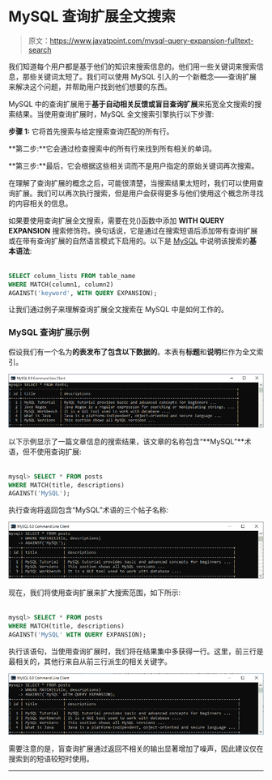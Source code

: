 # MySQL 查询扩展全文搜索

> 原文：<https://www.javatpoint.com/mysql-query-expansion-fulltext-search>

我们知道每个用户都是基于他们的知识来搜索信息的。他们用一些关键词来搜索信息，那些关键词太短了。我们可以使用 MySQL 引入的一个新概念——查询扩展来解决这个问题，并帮助用户找到他们想要的东西。

MySQL 中的查询扩展用于**基于自动相关反馈或盲目查询扩展**来拓宽全文搜索的搜索结果。当使用查询扩展时，MySQL 全文搜索引擎执行以下步骤:

**步骤 1:** 它将首先搜索与给定搜索查询匹配的所有行。

**第二步:**它会通过检查搜索中的所有行来找到所有相关的单词。

**第三步:**最后，它会根据这些相关词而不是用户指定的原始关键词再次搜索。

在理解了查询扩展的概念之后，可能很清楚，当搜索结果太短时，我们可以使用查询扩展。我们可以再次执行搜索，但是用户会获得更多与他们使用这个概念所寻找的内容相关的信息。

如果要使用查询扩展全文搜索，需要在兑()函数中添加 **WITH QUERY EXPANSION** 搜索修饰符。换句话说，它是通过在搜索短语后添加带有查询扩展或在带有查询扩展的自然语言模式下启用的。以下是 [MySQL](https://www.javatpoint.com/mysql-tutorial) 中说明该搜索的**基本语法**:

```sql

SELECT column_lists FROM table_name
WHERE MATCH(column1, column2)
AGAINST('keyword', WITH QUERY EXPANSION);

```

让我们通过例子来理解查询扩展全文搜索在 MySQL 中是如何工作的。

### MySQL 查询扩展示例

假设我们有一个名为**的表发布了包含以下数据的**。本表有**标题**和**说明**栏作为全文索引。

![MySQL Query Expansion FULLTEXT Search](img/792ad19c4d4df660227f3c555b330fdf.png)

以下示例显示了一篇文章信息的搜索结果，该文章的名称包含“**MySQL”**术语，但不使用查询扩展:

```sql

mysql> SELECT * FROM posts 
WHERE MATCH(title, descriptions) 
AGAINST('MySQL');

```

执行查询将返回包含“MySQL”术语的三个帖子名称:

![MySQL Query Expansion FULLTEXT Search](img/46eb48650f8b172d60047d2d518319a6.png)

现在，我们将使用查询扩展来扩大搜索范围，如下所示:

```sql

mysql> SELECT * FROM posts 
WHERE MATCH(title, descriptions) 
AGAINST('MySQL' WITH QUERY EXPANSION);

```

执行该语句，当使用查询扩展时，我们将在结果集中多获得一行。这里，前三行是最相关的，其他行来自从前三行派生的相关关键字。

![MySQL Query Expansion FULLTEXT Search](img/4d7a57c7e7542ed693e508798ac89f72.png)

需要注意的是，盲查询扩展通过返回不相关的输出显著增加了噪声，因此建议仅在搜索到的短语较短时使用。

* * *